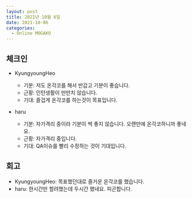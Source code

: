 ```yaml
---
layout: post
title: 2021년 10월 6일
date: 2021-10-06
categories:
  - Online MOGAKO
---
```


## 체크인

- KyungyoungHeo
  - 기분: 저도 온각코를 해서 반갑고 기분이 좋습니다.
  - 근황: 인턴생활이 만만치 않습니다.
  - 기대: 즐겁게 온각코를 하는것이 목표입니다.

- haru
  - 기분: 자가격리 중이라 기분이 썩 좋지 않습니다. 오랜만에 온각코하니까 좋네요. 
  - 근황: 자가격리 중입니다.
  - 기대: QA이슈를 빨리 수정하는 것이 기대입니다.

## 회고

- KyungyoungHeo: 목표했던대로 즐거운 온각코를 했습니다.
- haru: 한시간만 할려했는데 두시간 했네요. 피곤합니다.
